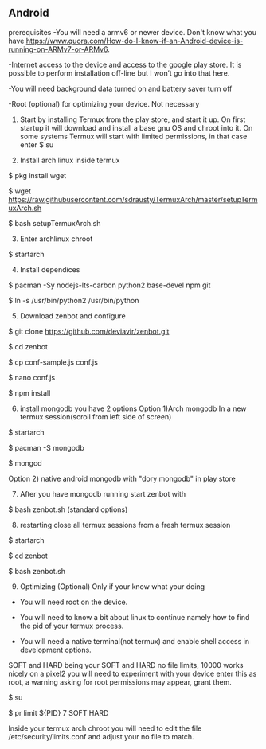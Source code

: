 ## Android

prerequisites
-You will need a armv6 or newer device. Don't know what you have https://www.quora.com/How-do-I-know-if-an-Android-device-is-running-on-ARMv7-or-ARMv6. 

-Internet access to the device and access to the google play store. It is possible to perform installation off-line but I won’t go into that here.

-You will need background data turned on and battery saver turn off

-Root (optional) for optimizing your device. Not necessary

1) Start by installing Termux from the play store, and start it up. On first startup it will download and install a base gnu OS and chroot into it. On some systems Termux will start with limited permissions, in that case enter 
$ su 

2) Install arch linux inside termux 

$ pkg install wget

$ wget https://raw.githubusercontent.com/sdrausty/TermuxArch/master/setupTermuxArch.sh

$ bash setupTermuxArch.sh

3) Enter archlinux chroot

$ startarch

4) Install dependices
 
$ pacman -Sy nodejs-lts-carbon python2 base-devel npm git
 
$ ln -s /usr/bin/python2 /usr/bin/python

5) Download zenbot and configure

$ git clone https://github.com/deviavir/zenbot.git

$ cd zenbot

$ cp conf-sample.js conf.js

$ nano conf.js

$ npm install

6) install mongodb
you have 2 options 
 Option 1)Arch mongodb 
 In a new termux session(scroll from left side of screen)
 
 $ startarch
 
 $ pacman -S mongodb
 
 $ mongod 
 
 Option 2) native android mongodb with "dory mongodb" in play store

7) After you have mongodb running start zenbot with

$ bash zenbot.sh (standard options)

8) restarting
close all termux sessions
from a fresh termux session

 $ startarch
 
 $ cd zenbot
 
 $ bash zenbot.sh


9) Optimizing (Optional) Only if your know what your doing

- You will need root on the device.

- You will need to know a bit about linux to continue namely how to find the pid of your termux process.

- You will need a native terminal(not termux) and enable shell access in development options.

SOFT and HARD being your SOFT and HARD no file limits, 10000 works nicely on a pixel2 you will need to experiment with your device
enter this as root, a warning asking for root permissions may appear, grant them.

$ su

$ pr limit ${PID} 7 SOFT HARD 

 Inside your termux arch chroot you will need to edit the file /etc/security/limits.conf and adjust your no file to match.
